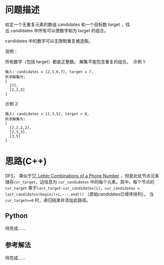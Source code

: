 # 问题描述

给定一个无重复元素的数组 candidates 和一个目标数 target ，找出 candidates 中所有可以使数字和为 target 的组合。

candidates 中的数字可以无限制重复被选取。

说明：

所有数字（包括 target）都是正整数。
解集不能包含重复的组合。 
示例 1:

```
输入: candidates = [2,3,6,7], target = 7,
所求解集为:
[
  [7],
  [2,2,3]
]
```

示例 2:

```
输入: candidates = [2,3,5], target = 8,
所求解集为:
[
  [2,2,2,2],
  [2,3,3],
  [3,5]
]
```



# 思路(C++)

DFS， 类似于[17. Letter Combinations of a Phone Number](../17.%20Letter%20Combinations%20of%20a%20Phone%20Number) ，但是此处节点元素储存`cur_target`，边信息为			`cur_candidates` 中的每个元素。其中，每个节点的`cur_target` 等于`last_target-cur_candidates[i]`，`cur_candidates = last_candidates(begin()+i,···,end())` （原始candidates已增序排列）。 当`cur_target==0` 时，递归结束并添加此路径。 

## Python

待完成......

## 参考解法

待完成......